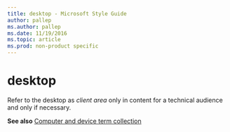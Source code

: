 ```yaml
---
title: desktop - Microsoft Style Guide
author: pallep
ms.author: pallep
ms.date: 11/19/2016
ms.topic: article
ms.prod: non-product specific
---
```


# desktop

Refer to the desktop as *client area* only in content for a technical audience and only if necessary.

**See also** [](/style-guide/a-z-word-list-term-collections/term-collections/computer-device-terms)[Computer and device term collection](/style-guide/a-z-word-list-term-collections/term-collections/computer-device-terms)

